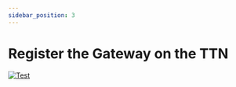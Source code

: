 ```yaml
---
sidebar_position: 3
---
```


# Register the Gateway on the TTN

[![Test]({https://youtu.be/U4Lk2cMyhWg})]({https://youtu.be/U4Lk2cMyhWg} "IoT Training - Module 8 - Building your own LoRa Gateway for data transmisión-Spanish Subtitles")
